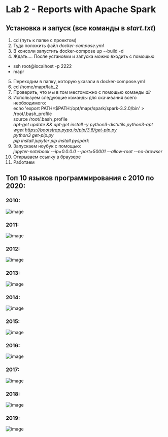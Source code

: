 # Lab 2 - Reports with Apache Spark
## Установка и запуск (все команды в *start.txt*)
1. cd (путь к папке с проектом)
2. Туда положить файл *docker-compose.yml*
3. В консоли запустить docker-compose up --build -d
4. Ждать.... После установки и запуска можно входить c помощью
*  ssh root@localhost -p 2222 
*  mapr
5. Переходим в папку, которую указали в docker-compose.yml
6. cd /home/mapr/lab_2
7. Проверить, что мы в том местоможно с помощью команды *dir*
8. Используем следующие команды для скачивания всего необходимого:  
echo 'export PATH=$PATH:/opt/mapr/spark/spark-3.2.0/bin' > /root/.bash_profile  
source /root/.bash_profile  
*apt-get update && apt-get install -y python3-distutils python3-apt*  
*wget https://bootstrap.pypa.io/pip/3.6/get-pip.py*  
*python3 get-pip.py*  
*pip install jupyter* 
*pip install pyspark* 
9. Запускаем ноубук с помощью:  
*jupyter-notebook --ip=0.0.0.0 --port=50001 --allow-root --no-browser*
10. Открываем ссылку в браузере
11. Работаем

## Топ 10 языков программирования с 2010 по 2020:
### 2010:
![image](https://user-images.githubusercontent.com/91950488/203827276-4e679dd0-70d5-455c-a513-fac6f1873224.png)
### 2011:
![image](https://user-images.githubusercontent.com/91950488/203827325-c5a06043-e016-4fa3-98fa-94c55749bbc3.png)
### 2012:
![image](https://user-images.githubusercontent.com/91950488/203827411-68af364c-cda3-4156-ac9f-9edd4644972d.png)
### 2013:
![image](https://user-images.githubusercontent.com/91950488/203827448-abbeabf2-6278-4bb0-9ac2-6f7c17c53aba.png)
### 2014:
![image](https://user-images.githubusercontent.com/91950488/203827479-4b157b44-6d46-4a8e-9360-fbd5783a4cfa.png)
### 2015:
![image](https://user-images.githubusercontent.com/91950488/203827525-78e20e0c-38dc-45db-abbc-89069a946fc1.png)
### 2016:
![image](https://user-images.githubusercontent.com/91950488/203827569-bd974b90-4e05-42b3-b202-7f7f1f3a13ea.png)
### 2017:
![image](https://user-images.githubusercontent.com/91950488/203827595-73bfa513-d483-4db3-8cc3-87355918d519.png)
### 2018:
![image](https://user-images.githubusercontent.com/91950488/203827810-7d9b4687-6e1d-4922-8d3e-b61583ac8574.png)
### 2019:
![image](https://user-images.githubusercontent.com/91950488/203827692-f5ae6726-86ef-4707-85ee-570a897e5394.png)
